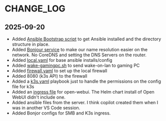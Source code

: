 # CHANGE_LOG

## 2025-09-20

- Added [Ansible Bootstrap script](scripts/bootstrap-ansible.sh) to get Ansible installed and the directory structure in place.
- Added [Bonjour service](ansible/playbooks/bonjour.yaml) to make our name resolution easier on the network. No CoreDNS and setting the DNS Servers on the router.
- Added [local.yaml](ansible/playbooks/local.yaml) for base ansible installs/config
- Added [wake-gamingpc.sh](scripts/wake-gamingpc.sh) to send wake-on-lan to gaming PC
- Added [firewall.yaml](ansible/playbooks/firewall.yaml) to set up the local firewall
- Added 8080 (k3s API) to the firewall
- Added a [k3s.yaml](ansible/playbooks/k3s.yaml) playbook just to handle the permissions on the config file for k3s
- Added an [ingress file](ansible/files/open-webui-ingress.yaml) for open-webui. The Helm chart install of Open WebUI didn't include one.
- Added ansible files from the server. I think copilot created them when I was in another VS Code session.
- Added Bonjor configs for SMB and K3s ingress.